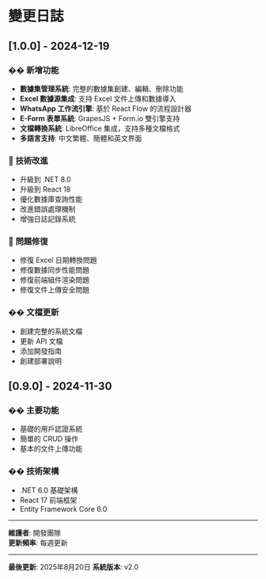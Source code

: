 # 變更日誌

## [1.0.0] - 2024-12-19

### �� **新增功能**
- **數據集管理系統**: 完整的數據集創建、編輯、刪除功能
- **Excel 數據源集成**: 支持 Excel 文件上傳和數據導入
- **WhatsApp 工作流引擎**: 基於 React Flow 的流程設計器
- **E-Form 表單系統**: GrapesJS + Form.io 雙引擎支持
- **文檔轉換系統**: LibreOffice 集成，支持多種文檔格式
- **多語言支持**: 中文繁體、簡體和英文界面

### 🔧 **技術改進**
- 升級到 .NET 8.0
- 升級到 React 18
- 優化數據庫查詢性能
- 改進錯誤處理機制
- 增強日誌記錄系統

### 🐛 **問題修復**
- 修復 Excel 日期轉換問題
- 修復數據同步性能問題
- 修復前端組件渲染問題
- 修復文件上傳安全問題

### �� **文檔更新**
- 創建完整的系統文檔
- 更新 API 文檔
- 添加開發指南
- 創建部署說明

## [0.9.0] - 2024-11-30

### �� **主要功能**
- 基礎的用戶認證系統
- 簡單的 CRUD 操作
- 基本的文件上傳功能

### �� **技術架構**
- .NET 6.0 基礎架構
- React 17 前端框架
- Entity Framework Core 6.0

---

**維護者**: 開發團隊  
**更新頻率**: 每週更新

---

**最後更新**: 2025年8月20日
**系統版本**: v2.0
